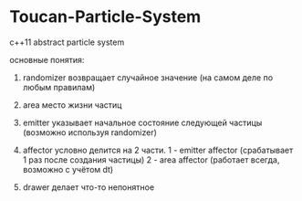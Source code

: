 Toucan-Particle-System
======================

c++11 abstract particle system


основные понятия:
1) randomizer
возвращает случайное значение (на самом деле по любым правилам)

2) area
место жизни частиц

3) emitter
указывает начальное состояние следующей частицы (возможно используя randomizer)

4) affector
условно делится на 2 части.
1 - emitter affector (срабатывает 1 раз после создания частицы)
2 - area affector (работает всегда, возможно с учётом dt)

5) drawer
делает что-то непонятное
